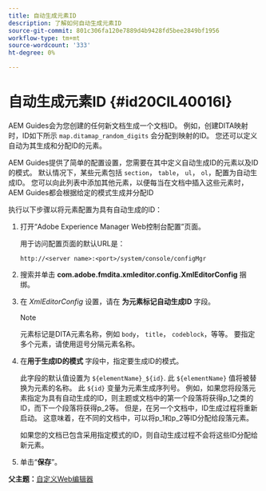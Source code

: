 ```yaml
---
title: 自动生成元素ID
description: 了解如何自动生成元素ID
source-git-commit: 801c306fa120e7889d4b9428fd5bee2849bf1956
workflow-type: tm+mt
source-wordcount: '333'
ht-degree: 0%

---
```



# 自动生成元素ID {#id20CIL40016I}

AEM Guides会为您创建的任何新文档生成一个文档ID。 例如，创建DITA映射时，ID如下所示 `map.ditamap_random_digits` 会分配到映射的ID。 您还可以定义自动为其生成和分配ID的元素。

AEM Guides提供了简单的配置设置，您需要在其中定义自动生成ID的元素以及ID的模式。 默认情况下，某些元素包括 `section`， `table`， `ul`， `ol`，配置为自动生成ID。 您可以向此列表中添加其他元素，以便每当在文档中插入这些元素时，AEM Guides都会根据给定的模式生成并分配ID

执行以下步骤以将元素配置为具有自动生成的ID：

1. 打开“Adobe Experience Manager Web控制台配置”页面。

   用于访问配置页面的默认URL是：

   ```http
   http://<server name>:<port>/system/console/configMgr
   ```

1. 搜索并单击 **com.adobe.fmdita.xmleditor.config.XmlEditorConfig** 捆绑。

1. 在 *XmlEditorConfig* 设置，请在 **为元素标记自动生成ID** 字段。

   >[!NOTE]
   >
   > 元素标记是DITA元素名称，例如 `body`， `title`， `codeblock`，等等。 要指定多个元素，请使用逗号分隔元素名称。

1. 在&#x200B;**用于生成ID的模式** 字段中，指定要生成ID的模式。

   此字段的默认值设置为 `${elementName}_${id}`. 此 `${elementName}` 值将被替换为元素的名称。 此 `${id}` 变量为元素生成序列号。 例如，如果您将段落元素指定为具有自动生成的ID，则主题或文档中的第一个段落将获得p\_1之类的ID，而下一个段落将获得p\_2等。 但是，在另一个文档中，ID生成过程将重新启动。 这意味着，在不同的文档中，可以将p\_1和p\_2等ID分配给段落元素。

   如果您的文档已包含采用指定模式的ID，则自动生成过程不会将这些ID分配给新元素。

1. 单击“**保存**”。


**父主题：**[&#x200B;自定义Web编辑器](conf-web-editor.md)

